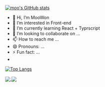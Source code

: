 [![moo's GitHub stats](https://github-readme-stats.vercel.app/api?username=kmw0428&show_icons=true&theme=radical)](https://github.com/kmw0428)

- 👋 Hi, I’m MooWon
- 👀 I’m interested in Front-end
- 🌱 I’m currently learning React + Typrscript
- 💞️ I’m looking to collaborate on ...
- 📫 How to reach me ...
- 😄 Pronouns: ...
- ⚡ Fun fact: ...
- 
[![Top Langs](https://github-readme-stats.vercel.app/api/top-langs/?username=kmw0428&layout=compact)](https://github.com/kmw0428)

<!---
kmw0428/kmw0428 is a ✨ special ✨ repository because its `README.md` (this file) appears on your GitHub profile.
You can click the Preview link to take a look at your changes.
--->


<a href="https://github.com/kmw0428">
  <img align="center" src="https://github-readme-stats.vercel.app/api/pin/?username=kmw0428" />
</a>
<a href="https://github.com/kmw0428">
  <img align="center" src="https://github-readme-stats.vercel.app/api/pin/?username=kmw0428" />
</a>
